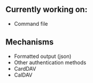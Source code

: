 ## Currently working on:
- Command file

## Mechanisms

- Formatted output (json)
- Other authentication methods
- CardDAV
- CalDAV
